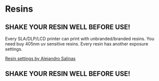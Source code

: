# Resins

## SHAKE YOUR RESIN WELL BEFORE USE!

Every SLA/DLP/LCD printer can print with unbranded/branded resins. You need buy 405nm uv sensitive resins. Every resin has another exposure settings.

[Resin settings by Alejandro Salinas](https://docs.google.com/spreadsheets/d/16ySR-7JTph7sbwI2E4mBBUs2DR2YmuxoActwGzV8YRo)

## SHAKE YOUR RESIN WELL BEFORE USE!
